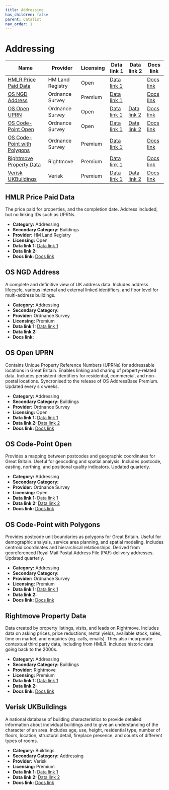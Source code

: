 ```yaml
---
title: Addressing
has_children: false
parent: Catalist
nav_order: 1
---
```


# Addressing

| Name                                                        | Provider         | Licensing | Data link 1                                                                                  | Data link 2                                                                                                                       | Docs link                                                                                     |
| ----------------------------------------------------------- | ---------------- | --------- | -------------------------------------------------------------------------------------------- | --------------------------------------------------------------------------------------------------------------------------------- | --------------------------------------------------------------------------------------------- |
| [HMLR Price Paid Data](#hmlr-price-paid-data)               | HM Land Registry | Open      | [Data link 1](https://www.gov.uk/government/statistical-data-sets/price-paid-data-downloads) |                                                                                                                                   | [Docs link](https://www.gov.uk/guidance/about-the-price-paid-data)                            |
| [OS NGD Address](#os-ngd-address)                           | Ordnance Survey  | Premium   | [Data link 1](https://docs.os.uk/osngd/data-structure/address)                               |                                                                                                                                   | [Docs link]()                                                                                 |
| [OS Open UPRN](#os-open-uprn)                               | Ordnance Survey  | Open      | [Data link 1](https://osdatahub.os.uk/downloads/open/OpenUPRN)                               | [Data link 2](https://docs.os.uk/os-apis/accessing-os-apis/os-downloads-api/technical-specification/download-an-opendata-product) | [Docs link](https://docs.os.uk/os-downloads/identifiers/os-open-uprn)                         |
| [OS Code-Point Open](#os-code-point-open)                   | Ordnance Survey  | Open      | [Data link 1](https://osdatahub.os.uk/downloads/open/CodePointOpen)                          | [Data link 2](https://docs.os.uk/os-apis/accessing-os-apis/os-downloads-api/technical-specification/download-an-opendata-product) | [Docs link](https://docs.os.uk/os-downloads/addressing-and-location/code-point-open)          |
| [OS Code-Point with Polygons](#os-code-point-with-polygons) | Ordnance Survey  | Premium   | [Data link 1](https://www.ordnancesurvey.co.uk/products/code-point-polygons#get)             |                                                                                                                                   | [Docs link](https://docs.os.uk/os-downloads/addressing-and-location/code-point-with-polygons) |
| [Rightmove Property Data](#rightmove-property-data)         | Rightmove        | Premium   | [Data link 1](https://www.rightmove.co.uk/property-data/)                                    |                                                                                                                                   | [Docs link](https://www.rightmove.co.uk/property-data/rightmoves-property-data/)              |
| [Verisk UKBuildings](#verisk-ukbuildings)                   | Verisk           | Premium   | [Data link 1](https://digimap.edina.ac.uk/verisk)                                            | [Data link 2](https://apicatalog.verisk.com/docs/uk-data-api/zi70nw727oya9-verisk-uk-claims-data-api)                             | [Docs link](https://www.verisk.com/en-gb/products/ukbuildings/)                               |

## HMLR Price Paid Data

The price paid for properties, and the completion date. Address included, but no linking IDs such as UPRNs.

- **Category:** Addressing
- **Secondary Category:** Buildings
- **Provider:** HM Land Registry
- **Licensing:** Open
- **Data link 1:** [Data link 1](https://www.gov.uk/government/statistical-data-sets/price-paid-data-downloads)
- **Data link 2:** 
- **Docs link:** [Docs link](https://www.gov.uk/guidance/about-the-price-paid-data)



## OS NGD Address

A complete and definitive view of UK address data. Includes address lifecycle, various internal and external linked identifiers, and floor level for multi-address buildings.

- **Category:** Addressing
- **Secondary Category:** 
- **Provider:** Ordnance Survey
- **Licensing:** Premium
- **Data link 1:** [Data link 1](https://docs.os.uk/osngd/data-structure/address)
- **Data link 2:** 
- **Docs link:** 



## OS Open UPRN

Contains Unique Property Reference Numbers (UPRNs) for addressable locations in Great Britain. Enables linking and sharing of property-related data. Includes persistent identifiers for residential, commercial, and non-postal locations. Syncronised to the release of OS AddressBase Premium. Updated every six weeks.

- **Category:** Addressing
- **Secondary Category:** Buildings
- **Provider:** Ordnance Survey
- **Licensing:** Open
- **Data link 1:** [Data link 1](https://osdatahub.os.uk/downloads/open/OpenUPRN)
- **Data link 2:** [Data link 2](https://docs.os.uk/os-apis/accessing-os-apis/os-downloads-api/technical-specification/download-an-opendata-product)
- **Docs link:** [Docs link](https://docs.os.uk/os-downloads/identifiers/os-open-uprn)



## OS Code-Point Open

Provides a mapping between postcodes and geographic coordinates for Great Britain. Useful for geocoding and spatial analysis. Includes postcode, easting, northing, and positional quality indicators. Updated quarterly.

- **Category:** Addressing
- **Secondary Category:** 
- **Provider:** Ordnance Survey
- **Licensing:** Open
- **Data link 1:** [Data link 1](https://osdatahub.os.uk/downloads/open/CodePointOpen)
- **Data link 2:** [Data link 2](https://docs.os.uk/os-apis/accessing-os-apis/os-downloads-api/technical-specification/download-an-opendata-product)
- **Docs link:** [Docs link](https://docs.os.uk/os-downloads/addressing-and-location/code-point-open)



## OS Code-Point with Polygons

Provides postcode unit boundaries as polygons for Great Britain. Useful for demographic analysis, service area planning, and spatial modeling. Includes centroid coordinates and hierarchical relationships. Derived from georeferenced Royal Mail Postal Address File (PAF) delivery addresses. Updated quarterly.

- **Category:** Addressing
- **Secondary Category:** 
- **Provider:** Ordnance Survey
- **Licensing:** Premium
- **Data link 1:** [Data link 1](https://www.ordnancesurvey.co.uk/products/code-point-polygons#get)
- **Data link 2:** 
- **Docs link:** [Docs link](https://docs.os.uk/os-downloads/addressing-and-location/code-point-with-polygons)



## Rightmove Property Data

Data created by property listings, visits, and leads on Rightmove. Includes data on asking prices, price reductions, rental yields, available stock, sales, time on market, and enquiries (eg. calls, emails). They also incorporate contextual third party data, including from HMLR. Includes historic data going back to the 2000s.

- **Category:** Addressing
- **Secondary Category:** Buildings
- **Provider:** Rightmove
- **Licensing:** Premium
- **Data link 1:** [Data link 1](https://www.rightmove.co.uk/property-data/)
- **Data link 2:** 
- **Docs link:** [Docs link](https://www.rightmove.co.uk/property-data/rightmoves-property-data/)



## Verisk UKBuildings

A national database of building characteristics to provide detailed information about individual buildings and to give an understanding of the character of an area. Includes age, use, height, residential type, number of floors, location, structural detail, fireplace presence, and counts of different types of rooms.

- **Category:** Buildings
- **Secondary Category:** Addressing
- **Provider:** Verisk
- **Licensing:** Premium
- **Data link 1:** [Data link 1](https://digimap.edina.ac.uk/verisk)
- **Data link 2:** [Data link 2](https://apicatalog.verisk.com/docs/uk-data-api/zi70nw727oya9-verisk-uk-claims-data-api)
- **Docs link:** [Docs link](https://www.verisk.com/en-gb/products/ukbuildings/)
